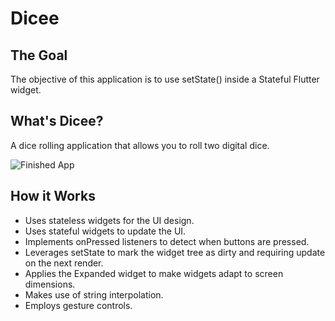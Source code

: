 # Dicee

## The Goal

The objective of this application is to use setState() inside a Stateful Flutter widget.


## What's Dicee?

A dice rolling application that allows you to roll two digital dice.

![Finished App](https://github.com/londonappbrewery/Images/blob/master/dicee-demo.gif)

## How it Works

- Uses stateless widgets for the UI design.
- Uses stateful widgets to update the UI.
- Implements onPressed listeners to detect when buttons are pressed.
- Leverages setState to mark the widget tree as dirty and requiring update on the next render.
- Applies the Expanded widget to make widgets adapt to screen dimensions.
- Makes use of string interpolation.
- Employs gesture controls.
